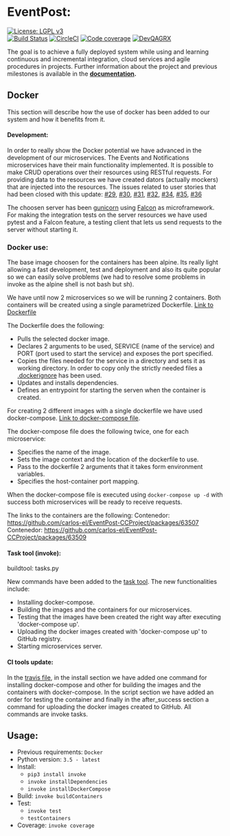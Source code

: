  # EventPost:
[![License: LGPL v3](https://img.shields.io/badge/License-LGPL%20v3-blue.svg)](https://www.gnu.org/licenses/lgpl-3.0)  
[![Build Status](https://travis-ci.com/carlos-el/EventPost-CCProject.svg?branch=master)](https://travis-ci.com/carlos-el/EventPost-CCProject)
[![CircleCI](https://circleci.com/gh/carlos-el/EventPost-CCProject.svg?style=svg)](https://circleci.com/gh/carlos-el/EventPost-CCProject)
[![Code coverage](https://codecov.io/gh/carlos-el/EventPost-CCProject/branch/master/graphs/badge.svg)](https://codecov.io/gh/carlos-el/EventPost-CCProject/branch/master)
[![DevQAGRX](https://img.shields.io/badge/DevQAGRX-blueviolet?style=svg&logo=Git)](https://github.com/JJ/curso-tdd)

The goal is to achieve a fully deployed system while using and learning continuous and incremental integration, cloud services and agile procedures in projects. 
Further information about the project and previous milestones is available in the __[documentation](https://carlos-el.github.io/EventPost-CCProject/index).__

## Docker
This section will describe how the use of docker has been added to our system and how it benefits from it.

#### Development:
In order to really show the Docker potential we have advanced in the development of our microservices. The Events and Notifications microservices have their main functionality implemented. It is possible to make CRUD operations over their resources using RESTful requests. For providing data to the resources we have created dators (actually mockers) that are injected into the resources.
The issues related to user stories that had been closed with this update: [#29](https://github.com/carlos-el/EventPost-CCProject/issues/29), [#30](https://github.com/carlos-el/EventPost-CCProject/issues/30), [#31](https://github.com/carlos-el/EventPost-CCProject/issues/31), [#32](https://github.com/carlos-el/EventPost-CCProject/issues/32), [#34](https://github.com/carlos-el/EventPost-CCProject/issues/34), [#35](https://github.com/carlos-el/EventPost-CCProject/issues/35), [#36](https://github.com/carlos-el/EventPost-CCProject/issues/36)


The choosen server has been [gunicorn](https://gunicorn.org/) using [Falcon](https://falconframework.org/) as microframework. For making the integration tests on the server resources we have used pytest and a Falcon feature, a testing client that lets us send requests to the server without starting it.

### Docker use:
The base image choosen for the containers has been alpine. Its really light allowing a fast development, test and deployment and also its quite popular so we can easily solve problems (we had to resolve some problems in invoke as the alpine shell is not bash but sh).

We have until now 2 microservices so we will be running 2 containers. Both containers will be created using a single parametrized Dockerfile. [Link to Dockerfile](./Dockerfile)

The Dockerfile does the following:
- Pulls the selected docker image.
- Declares 2 arguments to be used, SERVICE (name of the service) and PORT (port used to start the service) and exposes the port specified.
- Copies the files needed for the service in a directory and sets it as working directory. In order to copy only the strictly needed files a [.dockerignore](./.dockerignore) has been used.
- Updates and installs dependencies.
- Defines an entrypoint for starting the serven when the container is created.

For creating 2 different images with a single dockerfile we have used docker-compose. [Link to docker-compose file](./docker-compose.yml).

The docker-compose file does the following twice, one for each microservice:
- Specifies the name of the image.
- Sets the image context and the location of the dockerfile to use.
- Pass to the dockerfile 2 arguments that it takes form environment variables.
- Specifies the host-container port mapping.

When the docker-compose file is executed using `docker-compose up -d` with success both microservices will be ready to receive requests.

The links to the containers are the following:
Contenedor: https://github.com/carlos-el/EventPost-CCProject/packages/63507
Contenedor: https://github.com/carlos-el/EventPost-CCProject/packages/63509


#### Task tool (invoke):
buildtool: tasks.py

New commands have been added to the [task tool](./tasks.py). The new functionalities include:
- Installing docker-compose.
- Building the images and the containers for our microservices.
- Testing that the images have been created the right way after executing 'docker-compose up'.
- Uploading the docker images created with 'docker-compose up' to GitHub registry.
- Starting microservices server.

#### CI tools update:
In the [travis file](./.travis.yml), in the install section we have added one command for installing docker-compose and other for building the images and the containers with docker-compose.
In the script section we have added an order for testing the container and finally in the after_success section a command for uploading the docker images created to GitHub. All commands are invoke tasks.

## Usage:

- Previous requirements: `Docker`
- Python version: `3.5 - latest`
- Install: 
    - `pip3 install invoke`
    - `invoke installDependencies`
    - `invoke installDockerCompose`
- Build: `invoke buildContainers`
- Test: 
    - `invoke test`
    - `testContainers`
- Coverage: `invoke coverage`
